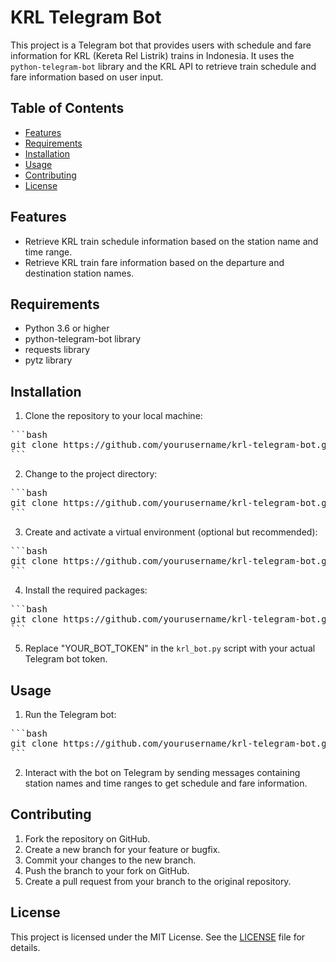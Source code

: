 # KRL Telegram Bot

This project is a Telegram bot that provides users with schedule and fare information for KRL (Kereta Rel Listrik) trains in Indonesia. It uses the `python-telegram-bot` library and the KRL API to retrieve train schedule and fare information based on user input.

## Table of Contents

- [Features](#features)
- [Requirements](#requirements)
- [Installation](#installation)
- [Usage](#usage)
- [Contributing](#contributing)
- [License](#license)

## Features

- Retrieve KRL train schedule information based on the station name and time range.
- Retrieve KRL train fare information based on the departure and destination station names.

## Requirements

- Python 3.6 or higher
- python-telegram-bot library
- requests library
- pytz library

## Installation

1. Clone the repository to your local machine:

<pre>
```bash
git clone https://github.com/yourusername/krl-telegram-bot.git
```
</pre>

2. Change to the project directory:
<pre>
```bash
git clone https://github.com/yourusername/krl-telegram-bot.git
```
</pre>

3. Create and activate a virtual environment (optional but recommended):
<pre>
```bash
git clone https://github.com/yourusername/krl-telegram-bot.git
```
</pre>

4. Install the required packages:
<pre>
```bash
git clone https://github.com/yourusername/krl-telegram-bot.git
```
</pre>

5. Replace "YOUR_BOT_TOKEN" in the `krl_bot.py` script with your actual Telegram bot token.

## Usage

1. Run the Telegram bot:
<pre>
```bash
git clone https://github.com/yourusername/krl-telegram-bot.git
```
</pre>

2. Interact with the bot on Telegram by sending messages containing station names and time ranges to get schedule and fare information.

## Contributing

1. Fork the repository on GitHub.
2. Create a new branch for your feature or bugfix.
3. Commit your changes to the new branch.
4. Push the branch to your fork on GitHub.
5. Create a pull request from your branch to the original repository.

## License

This project is licensed under the MIT License. See the [LICENSE](LICENSE) file for details.
